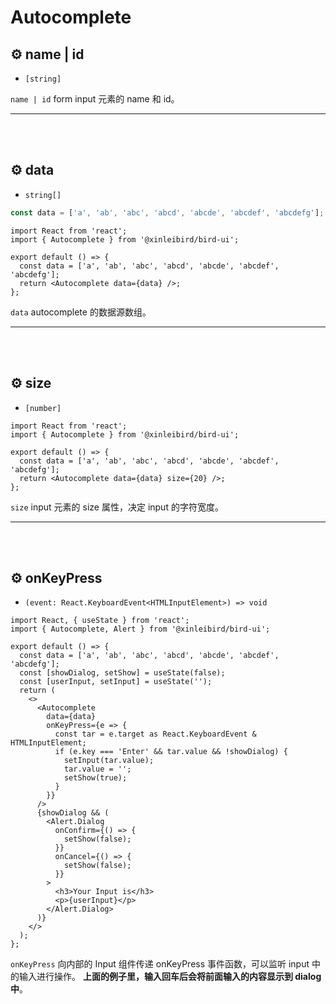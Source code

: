 # Autocomplete

## ⚙ name | id

- `[string]`

`name | id` form input 元素的 name 和 id。

<hr />
<br />
<br />

## ⚙ data

- `string[]`

```js
const data = ['a', 'ab', 'abc', 'abcd', 'abcde', 'abcdef', 'abcdefg'];
```

```tsx
import React from 'react';
import { Autocomplete } from '@xinleibird/bird-ui';

export default () => {
  const data = ['a', 'ab', 'abc', 'abcd', 'abcde', 'abcdef', 'abcdefg'];
  return <Autocomplete data={data} />;
};
```

`data` autocomplete 的数据源数组。

<hr />
<br />
<br />

## ⚙ size

- `[number]`

```tsx
import React from 'react';
import { Autocomplete } from '@xinleibird/bird-ui';

export default () => {
  const data = ['a', 'ab', 'abc', 'abcd', 'abcde', 'abcdef', 'abcdefg'];
  return <Autocomplete data={data} size={20} />;
};
```

`size` input 元素的 size 属性，决定 input 的字符宽度。

<hr />
<br />
<br />

## ⚙ onKeyPress

- `(event: React.KeyboardEvent<HTMLInputElement>) => void`

```tsx
import React, { useState } from 'react';
import { Autocomplete, Alert } from '@xinleibird/bird-ui';

export default () => {
  const data = ['a', 'ab', 'abc', 'abcd', 'abcde', 'abcdef', 'abcdefg'];
  const [showDialog, setShow] = useState(false);
  const [userInput, setInput] = useState('');
  return (
    <>
      <Autocomplete
        data={data}
        onKeyPress={e => {
          const tar = e.target as React.KeyboardEvent & HTMLInputElement;
          if (e.key === 'Enter' && tar.value && !showDialog) {
            setInput(tar.value);
            tar.value = '';
            setShow(true);
          }
        }}
      />
      {showDialog && (
        <Alert.Dialog
          onConfirm={() => {
            setShow(false);
          }}
          onCancel={() => {
            setShow(false);
          }}
        >
          <h3>Your Input is</h3>
          <p>{userInput}</p>
        </Alert.Dialog>
      )}
    </>
  );
};
```

`onKeyPress` 向内部的 Input 组件传递 onKeyPress 事件函数，可以监听 input 中的输入进行操作。
**上面的例子里，输入回车后会将前面输入的内容显示到 dialog 中**。

